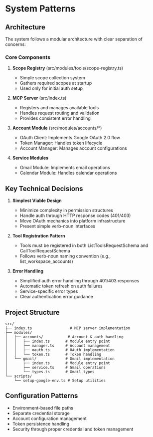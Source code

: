 # System Patterns

## Architecture
The system follows a modular architecture with clear separation of concerns:

### Core Components
1. **Scope Registry** (src/modules/tools/scope-registry.ts)
   - Simple scope collection system
   - Gathers required scopes at startup
   - Used only for initial auth setup

2. **MCP Server** (src/index.ts)
   - Registers and manages available tools
   - Handles request routing and validation
   - Provides consistent error handling

3. **Account Module** (src/modules/accounts/*)
   - OAuth Client: Implements Google OAuth 2.0 flow
   - Token Manager: Handles token lifecycle
   - Account Manager: Manages account configurations

4. **Service Modules**
   - Gmail Module: Implements email operations
   - Calendar Module: Handles calendar operations

## Key Technical Decisions
1. **Simplest Viable Design**
   - Minimize complexity in permission structures
   - Handle auth through HTTP response codes (401/403)
   - Move OAuth mechanics into platform infrastructure
   - Present simple verb-noun interfaces

2. **Tool Registration Pattern**
   - Tools must be registered in both ListToolsRequestSchema and CallToolRequestSchema
   - Follows verb-noun naming convention (e.g., list_workspace_accounts)

3. **Error Handling**
   - Simplified auth error handling through 401/403 responses
   - Automatic token refresh on auth failures
   - Service-specific error types
   - Clear authentication error guidance

## Project Structure
```
src/
├── index.ts                 # MCP server implementation
├── modules/
│   ├── accounts/           # Account & auth handling
│   │   ├── index.ts       # Module entry point
│   │   ├── manager.ts     # Account management
│   │   ├── oauth.ts       # OAuth implementation
│   │   └── token.ts       # Token handling
│   └── gmail/             # Gmail implementation
│       ├── index.ts       # Module entry point
│       ├── service.ts     # Gmail operations
│       └── types.ts       # Gmail types
└── scripts/
    └── setup-google-env.ts # Setup utilities
```

## Configuration Patterns
- Environment-based file paths
- Separate credential storage
- Account configuration management
- Token persistence handling
- Security through proper credential and token management
